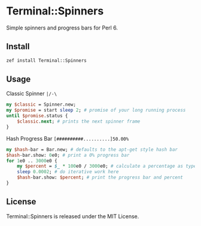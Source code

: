 # Terminal::Spinners

Simple spinners and progress bars for Perl 6.

## Install
```bash
zef install Terminal::Spinners
```

## Usage
Classic Spinner ```|/-\```
```perl
my $classic = Spinner.new;
my $promise = start sleep 2; # promise of your long running process
until $promise.status {
    $classic.next; # prints the next spinner frame
}
```

Hash Progress Bar ```[##########..........]50.00%```
```perl
my $hash-bar = Bar.new; # defaults to the apt-get style hash bar
$hash-bar.show: 0e0; # print a 0% progress bar
for 1e0 .. 3000e0 {
    my $percent = $_ * 100e0 / 3000e0; # calculate a percentage as type Num
    sleep 0.0002; # do iterative work here
    $hash-bar.show: $percent; # print the progress bar and percent
}
```
## License
Terminal::Spinners is released under the MIT License.
